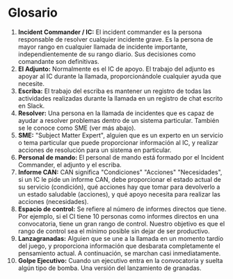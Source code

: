
# Glosario

1. **Incident Commander / IC:** El incident commander es la persona responsable de resolver cualquier incidente grave. Es la persona de mayor rango en cualquier llamada de incidente importante, independientemente de su rango diario. Sus decisiones como comandante son definitivas.
1. **El Adjunto:** Normalmente es el IC de apoyo. El trabajo del adjunto es apoyar al IC durante la llamada, proporcionándole cualquier ayuda que necesite.
1. **Escriba:** El trabajo del escriba es mantener un registro de todas las actividades realizadas durante la llamada en un registro de chat escrito en Slack.
1. **Resolver:** Una persona en la llamada de incidentes que es capaz de ayudar a resolver problemas dentro de un sistema particular. También se le conoce como SME (ver más abajo).
1. **SME:** "Subject Matter Expert", alguien que es un experto en un servicio o tema particular que puede proporcionar información al IC, y realizar acciones de resolución para un sistema en particular.
1. **Personal de mando:** El personal de mando está formado por el Incident Commander, el adjunto y el escriba.
1. **Informe CAN:** CAN significa "Condiciones" "Acciones" "Necesidades", si un IC le pide un informe CAN, debe proporcionar el estado actual de su servicio (condición), qué acciones hay que tomar para devolverlo a un estado saludable (acciones), y qué apoyo necesita para realizar las acciones (necesidades).
1. **Espacio de control:** Se refiere al número de informes directos que tiene. Por ejemplo, si el CI tiene 10 personas como informes directos en una convocatoria, tiene un gran rango de control. Nuestro objetivo es que el rango de control sea el mínimo posible sin dejar de ser productivo.
1. **Lanzagranadas:** Alguien que se une a la llamada en un momento tardío del juego, y proporciona información que desbarata completamente el pensamiento actual. A continuación, se marchan casi inmediatamente.
1. **Golpe Ejecutivo:** Cuando un ejecutivo entra en la convocatoria y suelta algún tipo de bomba. Una versión del lanzamiento de granadas.

